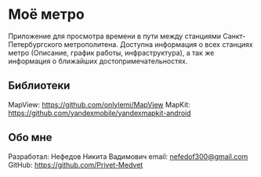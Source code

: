 # Моё метро


Приложение для просмотра времени в пути между станциями Санкт-Петербургского метрополитена.
Доступна информация о всех станциях метро (Описание, график работы, инфраструктура), а так же информация о ближайших достопримечательностях.

## Библиотеки

MapView: https://github.com/onlylemi/MapView
MapKit: https://github.com/yandexmobile/yandexmapkit-android

## Обо мне

Разработал: Нефедов Никита Вадимович
email: nefedof300@gmail.com
GitHub: https://github.com/Privet-Medvet
